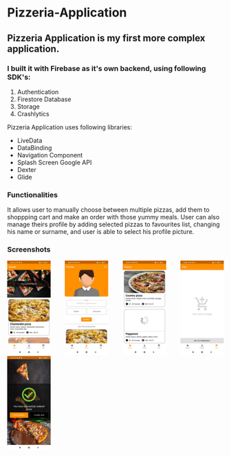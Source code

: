 # Pizzeria-Application

## Pizzeria Application is my first more complex application. 
### I built it with Firebase as it's own backend, using following SDK's:
1. Authentication
2. Firestore Database
3. Storage
4. Crashlytics



Pizzeria Application uses following libraries:
+ LiveData 
+ DataBinding
+ Navigation Component
+ Splash Screen Google API
+ Dexter
+ Glide



### Functionalities
It allows user to manually choose between multiple pizzas, add them to shoppping cart and make an order with those yummy meals. User can also manage theirs profile by adding selected pizzas to favourites list, changing his name or surname, and user is able to select his profile picture.


### Screenshots
<p align="justify">
<img src="./docs_screenshots/home.jpg" width="20%"/>
<img src="./docs_screenshots/profile_screen.jpg" width="20%"/>
<img src="./docs_screenshots/loading_screen.jpg" width="20%"/>
<img src="./docs_screenshots/empty_cart.jpg" width="20%"/>
<img src="./docs_screenshots/order_successfull.jpg" width="20%"/>
</p>
